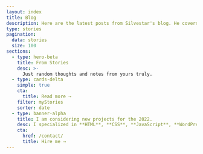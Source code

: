 ```yaml
---
layout: index
title: Blog
description: Here are the latest posts from Silvestar's blog. He covers mostly frontend, JAMstack, WordPress, and freelancing topics.
type: stories
pagination:
  data: stories
  size: 100
sections:
  - type: hero-beta
    title: From Stories
    desc: >-
      Just random thoughts and notes from yours truly.
  - type: cards-delta
    simple: true
    cta:
      title: Read more ⇢
    filter: myStories
    sorter: date
  - type: banner-alpha
    title: I am considering new projects for the 2022.
    desc: I specialized in **HTML**, **CSS**, **JavaScript**, **WordPress**, **Shopify**, and **JAMstack** technologies.
    cta:
      href: /contact/
      title: Hire me ⇢
---
```

